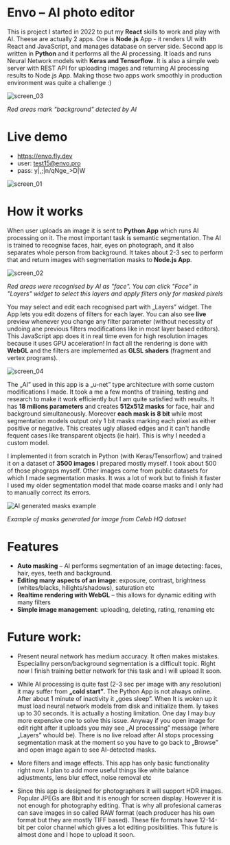 
# Envo – AI photo editor
This is project I started in 2022 to put my **React** skills to work and play with AI. Theese are actually 2 apps. One is **Node.js** App - it renders UI with React and JavaScript, and manages database on server side. Second app is written in **Python** and it performs all the AI processing. It loads and runs Neural Network models with **Keras and Tensorflow**. It is also a simple web server with REST API for uploading images and returning AI processing results to Node.js App. Making those two apps work smoothly in production environment was quite a challenge :)

![screen_03](https://github.com/zbigniew54/envo/assets/132487185/5ca96465-813c-41d7-8806-9dac8f53e24c)

_Red areas mark "background" detected by AI_

# Live demo
* https://envo.fly.dev
* user: test15@envo.pro 
* pass: y|,;|n/qNge_>D|W

![screen_01](https://github.com/zbigniew54/envo/assets/132487185/c36036b0-0ba8-416e-bd7a-58508fd0ee9d)

# How it works
When user uploads an image it is sent to **Python App** which runs AI processing on it. The most important task is semantic segmentation. The AI is trained to recognise faces, hair, eyes on photograph, and it also separates whole person from background. It takes about 2-3 sec to perform that and return images with segmentation masks to **Node.js App**. 

![screen_02](https://github.com/zbigniew54/envo/assets/132487185/7b43257e-7ad2-4ee1-9e66-b8a32675acd3)

_Red areas were recognised by AI as "face". You can click "Face" in "Layers" widget to select this layers and apply filters only for masked pixels_

You may select and edit each recognised part with „Layers” widget. The App lets you edit dozens of filters for each layer. You can also see **live** preview whenever you change any filter parameter (without necessity of undoing ane previous filters modifications like in most layer based editors). This JavaScript app does it in real time even for high resolution images because it uses GPU acceleration! In fact all the rendering is done with **WebGL** and the filters are implemented as **GLSL shaders** (fragment and vertex programs).

![screen_04](https://github.com/zbigniew54/envo/assets/132487185/322c4078-f0e1-48b1-8062-ee7e30821289)


The „AI” used in this app is a „u-net” type architecture with some custom modifications I made. It took a me a few months of training, testing and research to make it work efficiently but I am quite satisfied with results. It has **18 milions parameters** and creates **512x512 masks** for face, hair and background simultaneously. Moreover **each mask is 8 bit** while most segmentation models output only 1 bit masks marking each pixel as either positive or negative. This creates ugly aliased edges and it can't handle fequent cases like transparent objects (ie hair). This is why I needed a custom model.

I implemented it from scratch in Python (with Keras/Tensorflow) and trained it on a dataset of **3500 images** I prepared mostly myself. I took about 500 of those phograps myself. Other images come from public datasets for which I made segmentation masks. It was a lot of work but to finish it faster I used my older segmentation model that made coarse masks and I only had to manually correct its errors. 

![AI generated masks example](https://github.com/zbigniew54/envo/assets/132487185/de70fe46-bf00-4339-917a-21b90dc31340)

_Example of masks generated for image from Celeb HQ dataset_

# Features
*	**Auto masking** – AI performs segmentation of an image detecting: faces, hair, eyes, teeth and background.
*	**Editing many aspects of an image**: exposure, contrast, brightness (whites/blacks, hilights/shadows), saturation etc
* **Realtime rendering with WebGL** – this allows for dynamic editing with many filters
*	**Simple image management**: uploading, deleting, rating, renaming etc

# Future work:
*	Present neural network has medium accuracy. It often makes mistakes. Especiallny person/background segmentation is a difficult topic. Right now I finish training better network for this task and I will upload It soon.

* While AI processing is quite fast (2-3 sec per image with any resolution) it may suffer from **„cold start”**. The Python App is not always online. After about 1 minute of inactivity it „goes sleep”. When It is woken up it must load neural network models from disk and initialize them. Iy takes up to 30 seconds. It is actually a hosting limitation. One day I may buy more expensive one to solve this issue. Anyway if you open image for edit right after it uploads you may see „AI processing” message (where „Layers” whould be). There is no live reload after AI stops processing segmentation mask at the moment so you have to go back to „Browse” and open image again to see AI-detected masks. 

* More filters and image effects. This app has only basic functionality right now. I plan to add more useful things like white balance adjustments, lens blur effect, noise removal etc

*	Since this app is designed for photographers it will support HDR images. Popular JPEGs are 8bit and it is enough for screen display. However it is not enough for photography editing. That is why all profesional cameras can save images in so called RAW format (each producer has his own format but they are mostly TIFF based). These file formats have 12-14-bit per color channel which gives a lot editing posibilities. This future is almost done and I hope to upload it soon.
